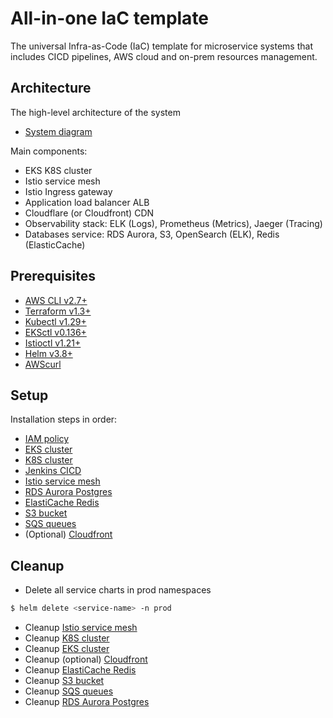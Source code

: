 # All-in-one IaC template
The universal Infra-as-Code (IaC) template for microservice systems that includes CICD pipelines, AWS cloud and on-prem resources management.

## Architecture

The high-level architecture of the system
- [System diagram](./docs/system-architecture.md)

Main components:
- EKS K8S cluster
- Istio service mesh
- Istio Ingress gateway
- Application load balancer ALB
- Cloudflare (or Cloudfront) CDN
- Observability stack: ELK (Logs), Prometheus (Metrics), Jaeger (Tracing)
- Databases service: RDS Aurora, S3, OpenSearch (ELK), Redis (ElasticCache)

## Prerequisites

- [AWS CLI v2.7+](https://docs.aws.amazon.com/cli/latest/userguide/getting-started-install.html)
- [Terraform v1.3+](https://developer.hashicorp.com/terraform/downloads)
- [Kubectl v1.29+](https://kubernetes.io/docs/tasks/tools/install-kubectl-linux/)
- [EKSctl v0.136+](https://docs.aws.amazon.com/eks/latest/userguide/eksctl.html)
- [Istioctl v1.21+](https://istio.io/latest/docs/setup/install/istioctl/)
- [Helm v3.8+](https://helm.sh/docs/intro/install/)
- [AWScurl](https://github.com/okigan/awscurl)

## Setup

Installation steps in order:

- [IAM policy](./iam/README.md)
- [EKS cluster](./eks/README.md)
- [K8S cluster](./k8s/README.md)
- [Jenkins CICD](./jenkins/README.md)
- [Istio service mesh](./istio/README.md)
- [RDS Aurora Postgres](./rds/README.md)
- [ElastiCache Redis](./elasticache/README.md)
- [S3 bucket](./s3/README.md)
- [SQS queues](./sqs/README.md)
- (Optional) [Cloudfront](./cloudfront/README.md)

## Cleanup
- Delete all service charts in prod namespaces
```bash
$ helm delete <service-name> -n prod
```

- Cleanup [Istio service mesh](./istio/README.md#cleanup)
- Cleanup [K8S cluster](./k8s/README.md#cleanup)
- Cleanup [EKS cluster](./eks/README.md#cleanup)
- Cleanup (optional) [Cloudfront](./cloudfront/README.md#cleanup)
- Cleanup [ElastiCache Redis](./elasticache/README.md#cleanup)
- Cleanup [S3 bucket](./s3/README.md#cleanup)
- Cleanup [SQS queues](./sqs/README.md#cleanup)
- Cleanup [RDS Aurora Postgres](./rds/README.md#cleanup)